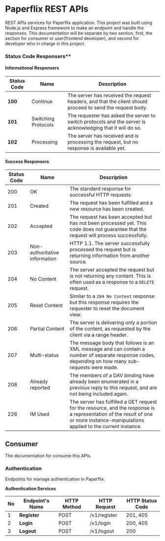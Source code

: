 # Paperflix REST APIs
REST APIs services for Paperflix application. This project was built using Node.js and Express framework to make an endpoint and handle the responses. This documentation will be separate by two section, first, the section for consumer or user(frontend developer), and second for developer who in charge in this project.

### Status Code Responsers**

#### Informational Responsers

Status Code | Name | Description
------------|------|------------
**100** | Continue | The server has received the request headers, and that the client should proceed to send the request body.
**101** | Switching Protocols | The requester has asked the server to switch protocols and the server is acknowledging that it will do so.
**102** | Processing | The server has received and is processing the request, but no response is available yet.

#### Success Responsers

Status Code | Name | Description
------------|------|------------
200 | OK | The standard response for successful HTTP requests.
201 | Created | The request has been fulfilled and a new resource has been created.
202 | Accepted | The request has been accepted but has not been processed yet. This code does not guarantee that the request will process successfully.
203 | Non-authoritative information | HTTP 1.1. The server successfully processed the request but is returning information from another source.
204 | No Content | The server accepted the request but is not returning any content. This is often used as a response to a `DELETE` request.
205 | Reset Content | Similar to a `204 No Content` response but this response requires the requester to reset the document view.
206 | Partial Content | The server is delivering only a portion of the content, as requested by the client via a range header.
207 | Multi-status | The message body that follows is an XML message and can contain a number of separate response codes, depending on how many sub-requests were made.
208 | Already reported | The members of a DAV binding have already been enumerated in a previous reply to this request, and are not being included again.
226 | IM Used | The server has fulfilled a GET request for the resource, and the response is a representation of the result of one or more instance-manipulations applied to the current instance.

## Consumer
The documentation for consume this APIs.

### Authentication
Endpoints for manage authentication in Paperflix.

**Authentication Services**

No | Endpoint's Name | HTTP Method | HTTP Request | HTTP Status Code 
---|-----------------|-------------|--------------|-----------------
1 | **Register** | POST | /v1/register | 201, 405
2 | **Login** | POST | /v1/login | 200, 405
3 | **Logout** | POST | /v1/logout | 200